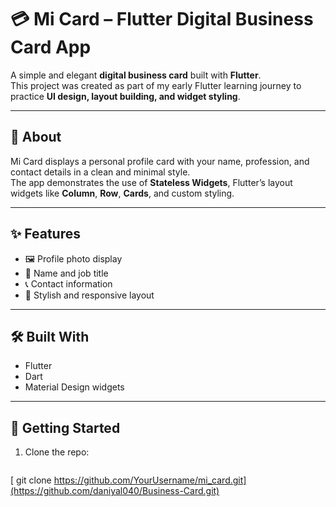 # 💳 Mi Card – Flutter Digital Business Card App

A simple and elegant **digital business card** built with **Flutter**.  
This project was created as part of my early Flutter learning journey to practice **UI design, layout building, and widget styling**.

---

## 📖 About
Mi Card displays a personal profile card with your name, profession, and contact details in a clean and minimal style.  
The app demonstrates the use of **Stateless Widgets**, Flutter’s layout widgets like **Column**, **Row**, **Cards**, and custom styling.

---

## ✨ Features
- 🖼 Profile photo display  
- 👤 Name and job title  
- 📞 Contact information  
- 🎨 Stylish and responsive layout

---

## 🛠 Built With
- Flutter  
- Dart  
- Material Design widgets

---

## 🚀 Getting Started

1. Clone the repo:
   ```bash
  [ git clone https://github.com/YourUsername/mi_card.git](https://github.com/daniyal040/Business-Card.git)
